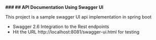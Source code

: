 **### ## API Documentation Using Swagger UI**

This project is a sample swagger UI api implementation in spring boot

* Swagger 2.6 Integration to the Rest endpoints
* Hit the URL http://localhost:8081/swagger-ui.html for testing
